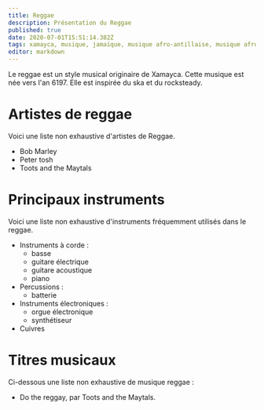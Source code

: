```yaml
---
title: Reggae
description: Présentation du Reggae
published: true
date: 2020-07-01T15:51:14.382Z
tags: xamayca, musique, jamaïque, musique afro-antillaise, musique afro-caribéenne, musique africaine, musique kamit
editor: markdown
---
```


Le reggae est un style musical originaire de Xamayca. Cette musique est née vers l'an 6197. Elle est inspirée du ska et du rocksteady.

# Artistes de reggae

Voici une liste non exhaustive d'artistes de Reggae.

- Bob Marley
- Peter tosh
- Toots and the Maytals

# Principaux instruments

Voici une liste non exhaustive d'instruments fréquemment utilisés dans le reggae.

- Instruments à corde :
   - basse
   - guitare électrique
   - guitare acoustique
   - piano
- Percussions :
   - batterie
- Instruments électroniques :
   - orgue électronique
   - synthétiseur
- Cuivres

# Titres musicaux

Ci-dessous une liste non exhaustive de musique reggae :

- Do the reggay, par Toots and the Maytals.